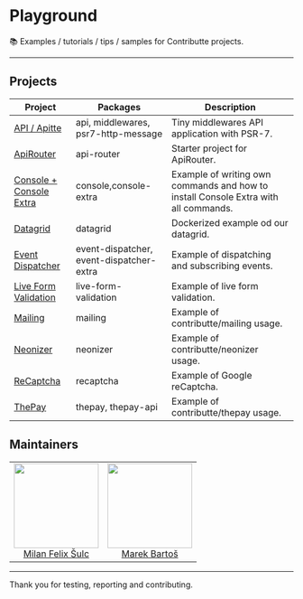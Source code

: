 # Playground

:books: Examples / tutorials / tips / samples for Contributte projects.

-----

## Projects

| Project | Packages | Description |
|---------|----------|-------------|
| [API / Apitte](https://github.com/apitte/playground/tree/master) | api, middlewares, psr7-http-message | Tiny middlewares API application with PSR-7. |
| [ApiRouter](https://github.com/contributte/playground/tree/master/api-router) | api-router | Starter project for ApiRouter. |
| [Console + Console Extra](https://github.com/contributte/playground/tree/master/console) | console,console-extra | Example of writing own commands and how to install Console Extra with all commands. |
| [Datagrid](https://github.com/contributte/playground/tree/master/datagrid) | datagrid | Dockerized example od our datagrid. |
| [Event Dispatcher](https://github.com/contributte/playground/tree/master/event-dispatcher) | event-dispatcher, event-dispatcher-extra | Example of dispatching and subscribing events. |
| [Live Form Validation](https://github.com/contributte/playground/tree/master/live-form-validation) | live-form-validation | Example of live form validation. |
| [Mailing](https://github.com/contributte/playground/tree/master/mailing) | mailing | Example of contributte/mailing usage. |
| [Neonizer](https://github.com/contributte/playground/tree/master/neonizer) | neonizer | Example of contributte/neonizer usage. |
| [ReCaptcha](https://github.com/contributte/playground/tree/master/reCAPTCHA) | recaptcha | Example of Google reCaptcha. |
| [ThePay](https://github.com/contributte/playground/tree/master/thepay) | thepay, thepay-api | Example of contributte/thepay usage. |

## Maintainers

<table>
  <tbody>
    <tr>
      <td align="center">
        <a href="https://github.com/f3l1x">
            <img width="150" height="150" src="https://avatars2.githubusercontent.com/u/538058?v=3&s=150">
        </a>
        </br>
        <a href="https://github.com/f3l1x">Milan Felix Šulc</a>
      </td>
      <td align="center">
        <a href="https://github.com/mabar">
            <img width="150" height="150" src="https://avatars0.githubusercontent.com/u/20974277?s=400&v=4">
        </a>
        </br>
        <a href="https://github.com/mabar">Marek Bartoš</a>
      </td>
    </tr>
  </tbody>
</table>

---

Thank you for testing, reporting and contributing.
